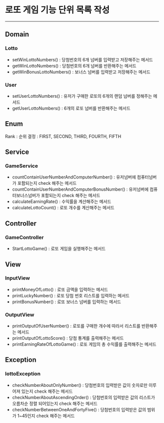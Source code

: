 <h1>로또 게임 기능 단위 목록 작성</h1>
<hr>

## Domain

### Lotto
- setWinLottoNumbers() : 당첨번호의 6개 넘버를 입력받고 저장해주는 메서드
- getWinLottoNumbers() : 당첨번호의 6개 넘버를 반환해주는 메서드
- getWinBonusLottoNumbers() : 보너스 넘버를 입력받고 저장해주는 메서드


### User
- setUserLottoNumbers() : 유저가 구매한 로또의 6개의 랜덤 넘버를 정해주는 메서드  
- getUserLottoNumbers() : 6개의 로또 넘버를 반환해주는 메서드

## Enum

Rank : 순위 결정 : FIRST, SECOND, THIRD, FOURTH, FIFTH

## Service

### GameService 

- countContainUserNumberAndComputerNumber() : 유저넘버에 컴퓨터넘버가 포함되는지 check 해주는 메서드
- countContainUserNumberAndComputerBonusNumber() : 유저넘버에 컴퓨터보너스넘버가 포함되는지 check 해주는 메서드
- calculateEarningRate() : 수익률을 계산해주는 메서드
- calculateLottoCount() : 로또 개수를 계산해주는 메서드


## Controller

### GameController 

- StartLottoGame() : 로또 게임을 실행해주는 메서드
## View

### InputView
- printMoneyOfLotto() : 로또 금액을 입력하는 메서드
- printLuckyNumber() : 로또 당첨 번호 리스트를 입력하는 메서드
- printBonusNumber() : 로또 보너스 넘버를 입력하는 메서드 



### OutputView 
- printOutputOfUserNumber() : 로또를 구매한 개수에 따라서 리스트를 반환해주는 메서드
- printOutputOfLottoScore() : 당첨 통계를 출력해주는 메서드 
- printEarningRateOfLottoGame() : 로또 게임의 총 수익률를 출력해주는 메서드 


## Exception


### lottoException  
- checkNumberAboutOnlyNumber() : 당첨번호의 입력받은 값이 숫자로만 이루어져 있는지 check 해주는 메서드
- checkNumberAboutAscendingOrder() : 당첨번호의 입력받은 값의 리스트가 오름차순 정렬 되어있는지 check 해주는 메서드
- checkNumberBetweenOneAndFortyFive() : 당첨번호의 입력받은 값의 범위가 1~45인지 check 해주는 메서드